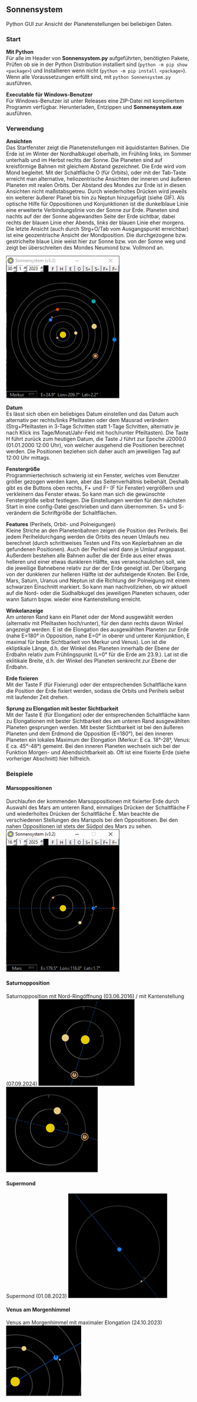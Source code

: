 
## Sonnensystem

Python GUI zur Ansicht der Planetenstellungen bei beliebigen Daten.

### Start

**Mit Python**  
Für alle im Header von **Sonnensystem.py** aufgeführten, benötigten Pakete, Prüfen ob sie in der Python Distribution installiert sind (`python -m pip show <package>`) und Installieren wenn nicht (`python -m pip install <package>`). Wenn alle Voraussetzungen erfüllt sind, mit `python Sonnensystem.py` ausführen.

**Executable für Windows-Benutzer**  
Für Windows-Benutzer ist unter Releases eine ZIP-Datei mit kompiliertem Programm verfügbar. Herunterladen, Entzippen und **Sonnensystem.exe** ausführen.

### Verwendung

**Ansichten**  
Das Startfenster zeigt die Planetenstellungen mit äquidistanten Bahnen. Die Erde ist im Winter der Nordhalbkugel oberhalb, im Frühling links, im Sommer unterhalb und im Herbst rechts der Sonne. Die Planeten sind auf kreisförmige Bahnen mit gleichem Abstand gezeichnet. Die Erde wird vom Mond begleitet. Mit der Schaltfläche O (für Orbits), oder mit der Tab-Taste erreicht man alternative, heliozentrische Ansichten der inneren und äußeren Planeten mit realen Orbits. Der Abstand des Mondes zur Erde ist in diesen Ansichten nicht maßstabsgetreu. Durch wiederholtes Drücken wird jeweils ein weiterer äußerer Planet bis hin zu Neptun hinzugefügt (siehe GIF). Als optische Hilfe für Oppositionen und Konjunktionen ist die dunkelblaue Linie eine erweiterte Verbindungslinie von der Sonne zur Erde. Planeten sind nachts auf der der Sonne abgewandten Seite der Erde sichtbar, dabei rechts der blauen Linie eher Abends, links der blauen Linie eher morgens. Die letzte Ansicht (auch durch Strg+O/Tab vom Ausgangspunkt erreichbar) ist eine geozentrische Ansicht der Mondposition. Die durchgezogene bzw. gestrichelte blaue Linie weist hier zur Sonne bzw. von der Sonne weg und zeigt bei überschreiten des Mondes Neumond bzw. Vollmond an.

<img src="readme_images/View.gif">  

**Datum**  
Es lässt sich oben ein beliebiges Datum einstellen und das Datum auch alternativ per rechts/links Pfeiltasten oder dem Mausrad verändern (Strg+Pfeiltasten in 3-Tage Schritten statt 1-Tage Schritten, alternativ je nach Klick ins Tage/Monat/Jahr-Feld mit hoch/runter Pfeiltasten). Die Taste H führt zurück zum heutigen Datum, die Taste J führt zur Epoche J2000.0 (01.01.2000 12:00 Uhr), von welcher ausgehend die Positionen berechnet werden. Die Positionen beziehen sich daher auch am jeweiligen Tag auf 12:00 Uhr mittags.

**Fenstergröße**  
Programmiertechnisch schwierig ist ein Fenster, welches vom Benutzer größer gezogen werden kann, aber das Seitenverhältnis beibehält. Deshalb gibt es die Buttons oben rechts, F+ und F- (F für Fenster) vergrößern und verkleinern das Fenster etwas. So kann man sich die gewünschte Fenstergröße selbst festlegen. Die Einstellungen werden für den nächsten Start in eine config-Datei geschrieben und dann übernommen. S+ und S- verändern die Schriftgröße der Schaltflächen.

**Features** (Perihels, Orbit- und Polneigungen)  
Kleine Striche an den Planetenbahnen zeigen die Position des Perihels. Bei jedem Periheldurchgang werden die Orbits des neuen Umlaufs neu berechnet (durch schrittweises Testen und Fits von Keplerbahnen an die gefundenen Positionen). Auch der Perihel wird dann je Umlauf angepasst. Außerdem bestehen alle Bahnen außer die der Erde aus einer etwas helleren und einer etwas dunkleren Hälfte, was veranschaulichen soll, wie die jeweilige Bahnebene relativ zur der der Erde geneigt ist. Der Übergang von der dunkleren zur helleren Hälfte ist der aufsteigende Knoten. Bei Erde, Mars, Saturn, Uranus und Neptun ist die Richtung der Polneigung mit einem schwarzen Einschnitt markiert. So kann man nachvollziehen, ob wir aktuell auf die Nord- oder die Südhalbkugel des jeweiligen Planeten schauen, oder wann Saturn bspw. wieder eine Kantenstellung erreicht.

**Winkelanzeige**  
Am unteren Rand kann ein Planet oder der Mond ausgewählt werden (alternativ mit Pfeiltasten hoch/runter), für den dann rechts davon Winkel angezeigt werden. E ist die Elongation des ausgewählten Planeten zur Erde (nahe E=180° in Opposition, nahe E=0° in oberer und unterer Konjunktion, E maximal für beste Sichtbarkeit von Merkur und Venus). Lon ist die ekliptikale Länge, d.h. der Winkel des Planeten innerhalb der Ebene der Erdbahn relativ zum Frühlingspunkt (L=0° für die Erde am 23.9.). Lat ist die eklitikale Breite, d.h. der Winkel des Planeten senkrecht zur Ebene der Erdbahn.

**Erde fixieren**  
Mit der Taste F (für Fixierung) oder der entsprechenden Schaltfläche kann die Position der Erde fixiert werden, sodass die Orbits und Perihels selbst mit laufender Zeit drehen.

**Sprung zu Elongation mit bester Sichtbarkeit**  
Mit der Taste E (für Elongation) oder der entsprechenden Schaltfläche kann zu Elongationen mit bester Sichtbarkeit des am unteren Rand ausgewählten Planeten gesprungen werden. Mit bester Sichtbarkeit ist bei den äußeren Planeten und dem Erdmond die Opposition (E=180°), bei den inneren Planeten ein lokales Maximum der Elongation (Merkur: E ca. 18°-28°, Venus: E ca. 45°-48°) gemeint. Bei den inneren Planeten wechseln sich bei der Funktion Morgen- und Abendsichtbarkeit ab. Oft ist eine fixierte Erde (siehe vorheriger Abschnitt) hier hilfreich.

### Beispiele

#### Marsoppositionen
Durchlaufen der kommenden Marsoppositionen mit fixierter Erde durch Auswahl des Mars am unteren Rand, einmaliges Drücken der Schaltfläche F und wiederholtes Drücken der Schaltfläche E. Man beachte die verschiedenen Stellungen des Marspols bei den Oppositionen. Bei den nahen Oppositionen ist stets der Südpol des Mars zu sehen.
<img src="readme_images/Mars.gif">

#### Saturnopposition
Saturnopposition mit Nord-Ringöffnung (03.06.2016) / mit Kantenstellung (07.09.2024)
<img src="readme_images/Sat_open.png"> <img src="readme_images/Sat_edge.png">


#### Supermond
Supermond (01.08.2023)
<img src="readme_images/Supermond.png">

#### Venus am Morgenhimmel
Venus am Morgenhimmel mit maximaler Elongation (24.10.2023)
<img src="readme_images/Venus_max.png">  


